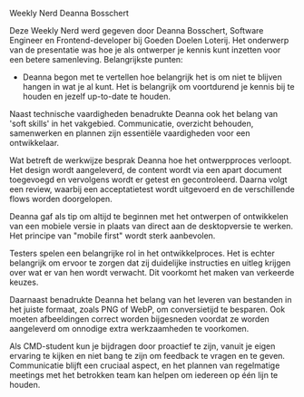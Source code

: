 Weekly Nerd Deanna Bosschert

Deze Weekly Nerd werd gegeven door Deanna Bosschert, Software Engineer en Frontend-developer bij Goeden Doelen Loterij.
Het onderwerp van de presentatie was hoe je als ontwerper je kennis kunt inzetten voor een betere samenleving. Belangrijkste punten:

- Deanna begon met te vertellen hoe belangrijk het is om niet te blijven hangen in wat je al kunt. Het is belangrijk om voortdurend je kennis bij te houden en jezelf up-to-date te houden.

Naast technische vaardigheden benadrukte Deanna ook het belang van 'soft skills' in het vakgebied. Communicatie, overzicht behouden, samenwerken en plannen zijn essentiële vaardigheden voor een ontwikkelaar.

Wat betreft de werkwijze besprak Deanna hoe het ontwerpproces verloopt. Het design wordt aangeleverd, de content wordt via een apart document toegevoegd en vervolgens wordt er getest en gecontroleerd. Daarna volgt een review, waarbij een acceptatietest wordt uitgevoerd en de verschillende flows worden doorgelopen.

Deanna gaf als tip om altijd te beginnen met het ontwerpen of ontwikkelen van een mobiele versie in plaats van direct aan de desktopversie te werken. Het principe van "mobile first" wordt sterk aanbevolen.

Testers spelen een belangrijke rol in het ontwikkelproces. Het is echter belangrijk om ervoor te zorgen dat zij duidelijke instructies en uitleg krijgen over wat er van hen wordt verwacht. Dit voorkomt het maken van verkeerde keuzes.

Daarnaast benadrukte Deanna het belang van het leveren van bestanden in het juiste formaat, zoals PNG of WebP, om conversietijd te besparen. Ook moeten afbeeldingen correct worden bijgesneden voordat ze worden aangeleverd om onnodige extra werkzaamheden te voorkomen.

Als CMD-student kun je bijdragen door proactief te zijn, vanuit je eigen ervaring te kijken en niet bang te zijn om feedback te vragen en te geven. Communicatie blijft een cruciaal aspect, en het plannen van regelmatige meetings met het betrokken team kan helpen om iedereen op één lijn te houden.